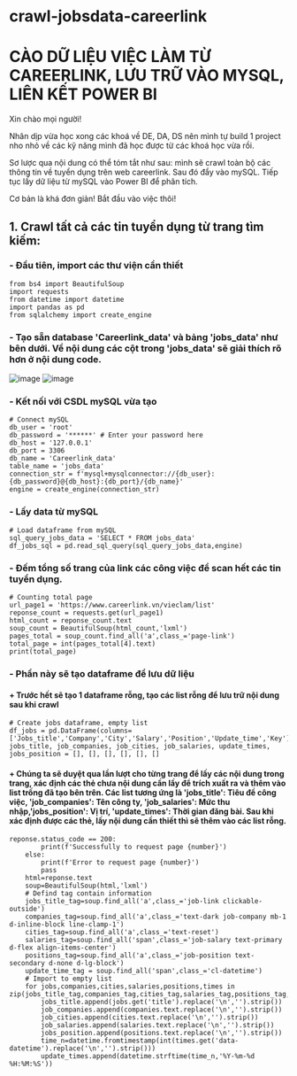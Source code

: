 # crawl-jobsdata-careerlink
# CÀO DỮ LIỆU VIỆC LÀM TỪ CAREERLINK, LƯU TRỮ VÀO MYSQL, LIÊN KẾT POWER BI

Xin chào mọi người!

Nhân dịp vừa học xong các khoá về DE, DA, DS nên mình tự build 1 project nho nhỏ về các kỹ năng mình đã học được từ các khoá học vừa rồi.

Sơ lược qua nội dung có thể tóm tắt như sau: mình sẽ crawl toàn bộ các thông tin về tuyển dụng trên web careerlink. Sau đó đẩy vào mySQL. Tiếp tục lấy dữ liệu từ mySQL vào Power BI để phân tích.

Cơ bản là khá đơn giản! Bắt đầu vào việc thôi!

## 1. Crawl tất cả các tin tuyển dụng từ trang tìm kiếm:
###  - Đầu tiên, import các thư viện cần thiết
  
```
from bs4 import BeautifulSoup
import requests
from datetime import datetime
import pandas as pd
from sqlalchemy import create_engine
```
 ### - Tạo sẵn database 'Careerlink_data' và bảng 'jobs_data' như bên dưới. Về nội dung các cột trong 'jobs_data' sẽ giải thích rõ hơn ở nội dung code.
   ![image](https://github.com/hoang410/crawl-jobsdata-careerlink/assets/119757225/8ba5d0aa-5bbf-46ae-9412-eec4a97b0b17) 
   ![image](https://github.com/hoang410/crawl-jobsdata-careerlink/assets/119757225/827207b4-d5e4-4420-bd01-9fbbf66123b5)
 ### - Kết nối với CSDL mySQL vừa tạo
```
# Connect mySQL
db_user = 'root'
db_password = '******' # Enter your password here
db_host = '127.0.0.1'
db_port = 3306
db_name = 'Careerlink_data'
table_name = 'jobs_data'
connection_str = f'mysql+mysqlconnector://{db_user}:{db_password}@{db_host}:{db_port}/{db_name}'
engine = create_engine(connection_str)
```
 ###  - Lấy data từ mySQL
```
# Load dataframe from mySQL
sql_query_jobs_data = 'SELECT * FROM jobs_data'
df_jobs_sql = pd.read_sql_query(sql_query_jobs_data,engine)
```
 ###  - Đếm tổng số trang của link các công việc để scan hết các tin tuyển dụng.
```
# Counting total page
url_page1 = 'https://www.careerlink.vn/vieclam/list'
reponse_count = requests.get(url_page1)
html_count = reponse_count.text
soup_count = BeautifulSoup(html_count,'lxml')
pages_total = soup_count.find_all('a',class_='page-link')
total_page = int(pages_total[4].text)
print(total_page)
```
 ###  - Phần này sẽ tạo dataframe để lưu dữ liệu
 ####   + Trước hết sẽ tạo 1 dataframe rỗng, tạo các list rỗng để lưu trữ nội dung sau khi crawl
 ```
# Create jobs dataframe, empty list
df_jobs = pd.DataFrame(columns=['Jobs_title','Company','City','Salary','Position','Update_time','Key'])
jobs_title, job_companies, job_cities, job_salaries, update_times, jobs_position = [], [], [], [], [], []
 ```
####    + Chúng ta sẽ duyệt qua lần lượt cho từng trang để lấy các nội dung trong trang, xác định các thẻ chưa nội dung cần lấy để trích xuất ra và thêm vào list trống đã tạo bên trên. Các list tương ứng là 'jobs_title': Tiêu đề công việc, 'job_companies': Tên công ty, 'job_salaries': Mức thu nhập,'jobs_position': Vị trí, 'update_times': Thời gian đăng bài. Sau khi xác định được các thẻ, lấy nội dung cần thiết thì sẽ thêm vào các list rỗng.

```
reponse.status_code == 200:
        print(f'Successfully to request page {number}')
    else:
        print(f'Error to request page {number}')
        pass
    html=reponse.text
    soup=BeautifulSoup(html,'lxml')
    # Defind tag contain information
    jobs_title_tag=soup.find_all('a',class_='job-link clickable-outside')
    companies_tag=soup.find_all('a',class_='text-dark job-company mb-1 d-inline-block line-clamp-1')
    cities_tag=soup.find_all('a',class_='text-reset')
    salaries_tag=soup.find_all('span',class_='job-salary text-primary d-flex align-items-center')
    positions_tag=soup.find_all('a',class_='job-position text-secondary d-none d-lg-block')
    update_time_tag = soup.find_all('span',class_='cl-datetime')
    # Import to empty list
    for jobs,companies,cities,salaries,positions,times in zip(jobs_title_tag,companies_tag,cities_tag,salaries_tag,positions_tag,update_time_tag):
        jobs_title.append(jobs.get('title').replace('\n','').strip())
        job_companies.append(companies.text.replace('\n','').strip())
        job_cities.append(cities.text.replace('\n','').strip())
        job_salaries.append(salaries.text.replace('\n','').strip())
        jobs_position.append(positions.text.replace('\n','').strip())
        time_n=datetime.fromtimestamp(int(times.get('data-datetime').replace('\n','').strip()))
        update_times.append(datetime.strftime(time_n,'%Y-%m-%d %H:%M:%S'))
```
